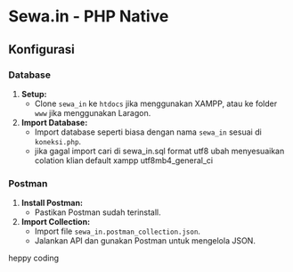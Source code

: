 # Sewa.in - PHP Native

## Konfigurasi

### Database
1. **Setup:**
   - Clone `sewa_in` ke `htdocs` jika menggunakan XAMPP, atau ke folder `www` jika menggunakan Laragon.
2. **Import Database:**
   - Import database seperti biasa dengan nama `sewa_in` sesuai di `koneksi.php`.
   - jika gagal import cari di sewa_in.sql format utf8 ubah menyesuaikan colation klian default xampp utf8mb4_general_ci

### Postman
1. **Install Postman:**
   - Pastikan Postman sudah terinstall.
2. **Import Collection:**
   - Import file `sewa_in.postman_collection.json`.
   - Jalankan API dan gunakan Postman untuk mengelola JSON.

heppy coding
